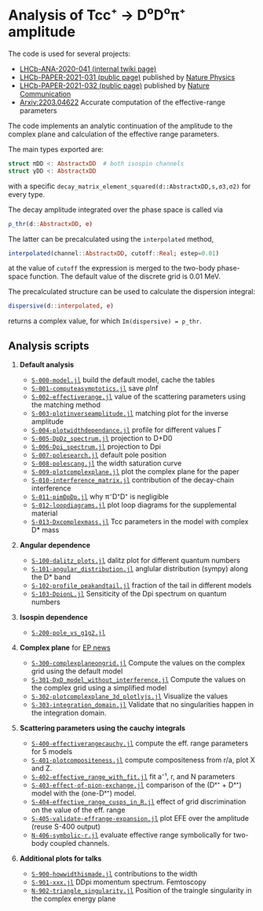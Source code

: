 # Analysis of Tcc⁺ → D⁰D⁰π⁺ amplitude

The code is used for several projects:

- [LHCb-ANA-2020-041 (internal twiki page)](https://twiki.cern.ch/twiki/bin/viewauth/LHCbPhysics/X2DDstar)
- [LHCb-PAPER-2021-031 (public page)](https://lhcbproject.web.cern.ch/Publications/LHCbProjectPublic/LHCb-PAPER-2021-032.html) published by [Nature Physics](https://www.nature.com/articles/s41567-022-01614-y)
- [LHCb-PAPER-2021-032 (public page)](https://lhcbproject.web.cern.ch/Publications/LHCbProjectPublic/LHCb-PAPER-2021-031.html) published by [Nature Communication](https://www.nature.com/articles/s41467-022-30206-w)
- [Arxiv:2203.04622](https://arxiv.org/abs/2203.04622) Accurate computation of the effective-range parameters

The code implements an analytic continuation of the amplitude to the complex plane and calculation of the effective range parameters.

The main types exported are:

```julia
struct πDD <: AbstractxDD  # both isospin channels
struct γDD <: AbstractxDD
```

with a specific `decay_matrix_element_squared(d::AbstractxDD,s,σ3,σ2)` for every type.

The decay amplitude integrated over the phase space is called via

```julia
ρ_thr(d::AbstractxDD, e)
```

The latter can be precalculated using the `interpolated` method,

```julia
interpolated(channel::AbstractxDD, cutoff::Real; estep=0.01)
```

at the value of `cutoff` the expression is merged to the two-body phase-space function. The default value of the discrete grid is 0.01 MeV.

The precalculated structure can be used to calculate the dispersion integral:

```julia
dispersive(d::interpolated, e)
```

returns a complex value, for which `Im(dispersive) = ρ_thr`.

## Analysis scripts

1. **Default analysis**

   - [`S-000-model.jl`](scripts/S-000-model.jl) build the default model, cache the tables
   - [`S-001-computeasymptotics.jl`](scripts/S-001-computeasymptotics.jl) save ρInf
   - [`S-002-effectiverange.jl`](scripts/S-002-effectiverange.jl) value of the scattering parameters using the matching method
   - [`S-003-plotinverseamplitude.jl`](scripts/S-003-plotinverseamplitude.jl) matching plot for the inverse amplitude
   - [`S-004-plotwidthdependance.jl`](scripts/S-004-plotwidthdependance.jl) profile for different values Γ
   - [`S-005-DpDz_spectrum.jl`](scripts/S-005-DpDz_spectrum.jl) projection to D+D0
   - [`S-006-Dpi_spectrum.jl`](scripts/S-006-Dpi_spectrum.jl) projection to Dpi
   - [`S-007-polesearch.jl`](scripts/S-007-polesearch.jl) default pole position
   - [`S-008-polescang.jl`](scripts/S-008-polescang.jl) the width saturation curve
   - [`S-009-plotcomplexplane.jl`](scripts/S-009-plotcomplexplane.jl) plot the complex plane for the paper
   - [`S-010-interference_matrix.jl`](scripts/S-010-interference_matrix.jl) contribution of the decay-chain interference
   - [`S-011-pimDpDp.jl`](scripts/S-011-pimDpDp.jl) why π⁻D⁺D⁺ is negligible
   - [`S-012-loopdiagrams.jl`](scripts/S-012-loopdiagrams.jl) plot loop diagrams for the supplemental material
   - [`S-013-Dxcomplexmass.jl`](scripts/S-013-Dxcomplexmass.jl) Tcc parameters in the model with complex D* mass

2. **Angular dependence**

   - [`S-100-dalitz_plots.jl`](scripts/S-100-dalitz_plots.jl) dalitz plot for different quantum numbers
   - [`S-101-angular_distribution.jl`](scripts/S-101-angular_distribution.jl) anglular distribution (sympy) along the D* band
   - [`S-102-profile_peakandtail.jl`](scripts/S-102-profile_peakandtail.jl) fraction of the tail in different models
   - [`S-103-DpionL.jl`](scripts/S-103-DpionL.jl) Sensiticity of the Dpi spectrum on quantum numbers

3. **Isospin dependence**

   - [`S-200-pole_vs_g1g2.jl`](scripts/S-200-pole_vs_g1g2.jl)

4. **Complex plane** for [EP news](https://ep-news.web.cern.ch/content/lhcb-discovers-double-charm-tetraquark)

   - [`S-300-complexplaneongrid.jl`](scripts/S-300-complexplaneongrid.jl) Compute the values on the complex grid using the default model
   - [`S-301-DxD_model_without_interference.jl`](scripts/S-301-DxD_model_without_interference.jl) Compute the values on the complex grid using a simplified model
   - [`S-302-plotcomplexplane_3d_plotlyjs.jl`](scripts/S-302-plotcomplexplane_3d_plotlyjs.jl) Visualize the values
   - [`S-303-integration_domain.jl`](scripts/S-303-integration_domain.jl) Validate that no singularities happen in the integration domain.

5. **Scattering parameters using the cauchy integrals**

   - [`S-400-effectiverangecauchy.jl`](scripts/S-400-effectiverangecauchy.jl) compute the eff. range parameters for 5 models
   - [`S-401-plotcompositeness.jl`](scripts/S-401-plotcompositeness.jl) compute compositeness from r/a, plot X and Z.
   - [`S-402-effective_range_with_fit.jl`](scripts/S-402-effective_range_with_fit.jl) fit a⁻¹, r, and N parameters
   - [`S-403-effect-of-pion-exchange.jl`](scripts/S-403-effect-of-pion-exchange.jl) comparison of the (Dˣ⁺ + Dˣ⁺) model with the (one-Dˣ⁺) model.
   - [`S-404-effective_range_cusps_in_R.jl`](scripts/S-404-effective_range_cusps_in_R.jl) effect of grid discrimination on the value of the eff. range
   - [`S-405-validate-effrange-expansion.jl`](scripts/S-405-validate-effrange-expansion.jl) plot EFE over the amplitude (reuse S-400 output)
   - [`N-406-symbolic-r.jl`](notebooks/N-406-symbolic-r.jl) evaluate effective range symbolically for two-body coupled channels.

6. **Additional plots for talks**

   - [`S-900-howwidthismade.jl`](scripts/S-900-howwidthismade.jl) contributions to the width
   - [`S-901-xxx.jl`](scripts/S-901-xxx.jl) DDpi momentum spectrum. Femtoscopy
   - [`N-902-triangle_singularity.jl`](notebooks/N-902-triangle_singularity.jl) Position of the traingle singularity in the complex energy plane
